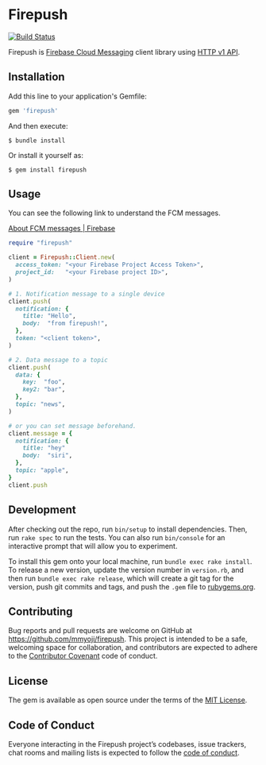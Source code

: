 # Firepush

[![Build Status](https://travis-ci.org/mmyoji/firepush.svg?branch=master)](https://travis-ci.org/mmyoji/firepush)

Firepush is [Firebase Cloud Messaging](https://firebase.google.com/docs/cloud-messaging/) client library using [HTTP v1 API](https://firebase.google.com/docs/cloud-messaging/migrate-v1).

## Installation

Add this line to your application's Gemfile:

```ruby
gem 'firepush'
```

And then execute:

    $ bundle install

Or install it yourself as:

    $ gem install firepush

## Usage

You can see the following link to understand the FCM messages.

[About FCM messages | Firebase](https://firebase.google.com/docs/cloud-messaging/concept-options?hl=en)

```rb
require "firepush"

client = Firepush::Client.new(
  access_token: "<your Firebase Project Access Token>",
  project_id:   "<your Firebase project ID>",
)

# 1. Notification message to a single device
client.push(
  notification: {
    title: "Hello",
    body:  "from firepush!",
  },
  token: "<client token>",
)

# 2. Data message to a topic
client.push(
  data: {
    key:  "foo",
    key2: "bar",
  },
  topic: "news",
)

# or you can set message beforehand.
client.message = {
  notification: {
    title: "hey"
    body:  "siri",
  },
  topic: "apple",
}
client.push
```

## Development

After checking out the repo, run `bin/setup` to install dependencies. Then, run `rake spec` to run the tests. You can also run `bin/console` for an interactive prompt that will allow you to experiment.

To install this gem onto your local machine, run `bundle exec rake install`. To release a new version, update the version number in `version.rb`, and then run `bundle exec rake release`, which will create a git tag for the version, push git commits and tags, and push the `.gem` file to [rubygems.org](https://rubygems.org).

## Contributing

Bug reports and pull requests are welcome on GitHub at https://github.com/mmyoji/firepush. This project is intended to be a safe, welcoming space for collaboration, and contributors are expected to adhere to the [Contributor Covenant](http://contributor-covenant.org) code of conduct.

## License

The gem is available as open source under the terms of the [MIT License](https://opensource.org/licenses/MIT).

## Code of Conduct

Everyone interacting in the Firepush project’s codebases, issue trackers, chat rooms and mailing lists is expected to follow the [code of conduct](https://github.com/mmyoji/firepush/blob/master/CODE_OF_CONDUCT.md).
